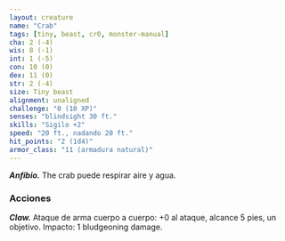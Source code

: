 ```yaml
---
layout: creature
name: "Crab"
tags: [tiny, beast, cr0, monster-manual]
cha: 2 (-4)
wis: 8 (-1)
int: 1 (-5)
con: 10 (0)
dex: 11 (0)
str: 2 (-4)
size: Tiny beast
alignment: unaligned
challenge: "0 (10 XP)"
senses: "blindsight 30 ft."
skills: "Sigilo +2"
speed: "20 ft., nadando 20 ft."
hit_points: "2 (1d4)"
armor_class: "11 (armadura natural)"
---
```


***Anfibio.*** The crab puede respirar aire y agua.

### Acciones

***Claw.*** Ataque de arma cuerpo a cuerpo: +0 al ataque, alcance 5 pies, un objetivo. Impacto: 1 bludgeoning damage.